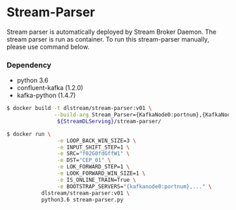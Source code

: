 # Stream-Parser

Stream parser is automatically deployed by Stream Broker Daemon.
The stream parser is run as container.
To run this stream-parser manually, please use command below.

### Dependency

- python 3.6
- confluent-kafka (1.2.0)
- kafka-python (1.4.7)

```bash
$ docker build -t dlstream/stream-parser:v01 \
               --build-arg Stream_Parser={KafkaNode0:portnum},{KafkaNode1:portnum},... \
                ${StreamDLServing}/stream-parser/ 

$ docker run \
                -e LOOP_BACK_WIN_SIZE=3 \
                -e INPUT_SHIFT_STEP=1 \
                -e SRC="f02G0fdGffW1" \
                -e DST="CEP_01" \
                -e LOK_FORWARD_STEP=1 \
                -e LOOK_FORWARD_WIN_SIZE=1 \
                -e IS_ONLINE_TRAIN=True \
                -e BOOTSTRAP_SERVERS="{kafkanode0:portnum},..." \
           dlstream/stream-parser:v01 \
           python3.6 stream-parser.py
    
```

